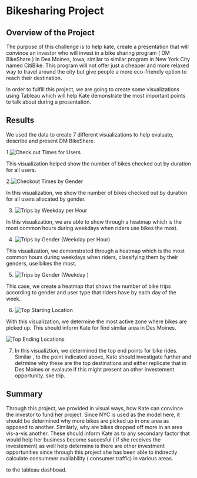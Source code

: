 # Bikesharing Project

## Overview of the Project

The purpose of this challenge is to help kate, create a presentation that will convince an investor who will invest in a bike sharing program ( DM BikeShare ) in Des Moines, Iowa,  similar to similar program in New York City named CitiBike.  This program will not offer just a cheaper and more relaxed way to travel around the city but give people a more eco-friendly option to reach their destination.

In order to fulfill this project, we are going to create some visualizations using Tableau which will help Kate demonstrate the most important points to talk about during a presentation.

## Results

We used the data to create 7 different visualizations to help evaluate, describe and present DM BikeShare.

1.![Check out Times for Users](https://user-images.githubusercontent.com/115424156/230755329-8b4d4e04-28d4-4395-86c8-59c410ff78a4.png)

This visualization helped show the number of bikes checked out by duration for all users.  	


2.![Checkout Times by Gender](https://user-images.githubusercontent.com/115424156/230755378-d1ab647b-47a6-4714-8f4b-711fbf022d9c.png)

In this visualization, we show the number of bikes checked out by duration for all users allocated by gender.



3. ![Trips by Weekday per Hour](https://user-images.githubusercontent.com/115424156/230755416-90a613d3-5d63-4ba4-a10c-cec338dd20cb.png)

In this visualization, we are able to show through a heatmap which is the most common hours during weekdays when riders use bikes the most.


4. ![Trips by Gender (Weekday per Hour)](https://user-images.githubusercontent.com/115424156/230755435-bf0f0d06-385a-423c-80f2-427baa23dc0b.png)

This visualization, we demonstrated through a heatmap which is the most common hours during weekdays when riders, classifying them by their genders, use bikes the most.


5. ![Trips by Gender (Weekday )](https://user-images.githubusercontent.com/115424156/230755446-6760e004-9f5e-4779-9204-e4d53c8aefc5.png)

This case, we create a heatmap that shows the number of bike trips according to gender and user type that riders have by each day of the week.

6. ![Top Starting Location](https://user-images.githubusercontent.com/115424156/230756369-cd7c0652-295a-4a55-89bf-876f4b0afd36.png)

With this visualization, we determine the most active zone where bikes are picked up. This should inform Kate for find similar area in Des Moines. 

![Top Ending Locations](https://user-images.githubusercontent.com/115424156/230756362-5ef8bf0a-a492-45be-9080-de109d6c20b8.png)

7. In this visualiztion, we determined the top end points for bike rides. Similar , to the point indicated above, Kate should investigate further and detrmine why these are the top destinations and either replicate that in Des Moines or evalaute if this might present an other investement opportunity. ske trip. 

## Summary
Through this project, we provided in visual ways, how Kate can convince the investor to fund her project. Since NYC is used as the model here, it should be determined why more bikes are picked up in one area as opposed to another. Similarly, why are bikes dropped off more in an area vis-a-vis another. These should inform Kate as to any secondary factor that would help her business become succesful ( if she receives the investement) as well help determine is there are other investment opportunities since through this project she has been able to indirectly calculate consummer availability ( consumer traffic) in various areas.


to the tableau dashboad. 
